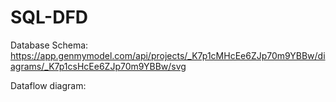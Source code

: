 # SQL-DFD

Database Schema:
https://app.genmymodel.com/api/projects/_K7p1cMHcEe6ZJp70m9YBBw/diagrams/_K7p1csHcEe6ZJp70m9YBBw/svg

Dataflow diagram:
